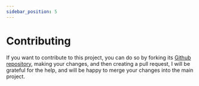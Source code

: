 ```yaml
---
sidebar_position: 5
---
```


# Contributing

If you want to contribute to this project, you can do so by forking its [Github repository](https://github.com/anasfik/nostr), making your changes, and then creating a pull request, I will be grateful for the help, and will be happy to merge your changes into the main project.

